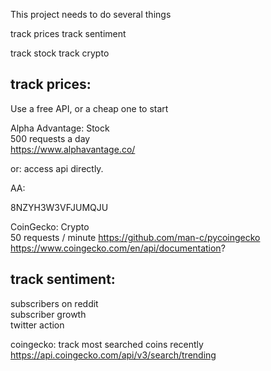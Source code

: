 This project needs to do several things

track prices
track sentiment

track stock
track crypto

## track prices:

Use a free API, or a cheap one to start

Alpha Advantage: Stock  
 500 requests a day  
 https://www.alphavantage.co/

or: access api directly.

AA:

8NZYH3W3VFJUMQJU

CoinGecko: Crypto  
50 requests / minute
https://github.com/man-c/pycoingecko
https://www.coingecko.com/en/api/documentation?

## track sentiment:

subscribers on reddit  
subscriber growth  
twitter action

coingecko: track most searched coins recently
https://api.coingecko.com/api/v3/search/trending
